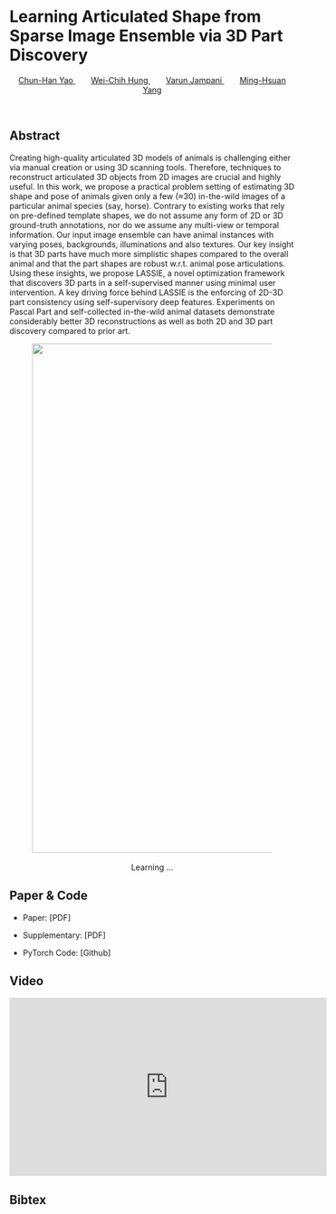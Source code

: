 # Learning Articulated Shape from Sparse Image Ensemble via 3D Part Discovery


<p style="text-align: center;">
<a href="https://www.chhankyao.com/" style="color: ##6495ED"> Chun-Han Yao </a>
&nbsp;&nbsp;&nbsp;&nbsp;&nbsp;&nbsp;
<a href="https://hfslyc.github.io" style="color: ##6495ED"> Wei-Chih Hung </a>
&nbsp;&nbsp;&nbsp;&nbsp;&nbsp;&nbsp;
<a href="http://varunjampani.github.io" style="color: ##6495ED"> Varun Jampani </a>
&nbsp;&nbsp;&nbsp;&nbsp;&nbsp;&nbsp;
<a href="http://faculty.ucmerced.edu/mhyang/" style="color: ##6495ED"> Ming-Hsuan Yang </a>
</p>
<p>&nbsp;</p>


## Abstract

Creating high-quality articulated 3D models of animals is challenging either via manual creation or using 3D scanning tools. 
Therefore, techniques to reconstruct articulated 3D objects from 2D images are crucial and highly useful. 
In this work, we propose a practical problem setting of estimating 3D shape and pose of animals given only a few ($\approx$30) in-the-wild images of a particular animal species (say, horse). 
Contrary to existing works that rely on pre-defined template shapes, we do not assume any form of 2D or 3D ground-truth annotations, nor do we assume any multi-view or temporal information. 
Our input image ensemble can have animal instances with varying poses, backgrounds, illuminations and also textures. 
Our key insight is that 3D parts have much more simplistic shapes compared to the overall animal and that the part shapes are robust w.r.t. animal pose articulations. 
Using these insights, we propose LASSIE, a novel optimization framework that discovers 3D parts in a self-supervised manner using minimal user intervention. 
A key driving force behind LASSIE is the enforcing of 2D-3D part consistency using self-supervisory deep features. 
Experiments on Pascal Part and self-collected in-the-wild animal datasets demonstrate considerably better 3D reconstructions as well as both 2D and 3D part discovery compared to prior art.


<center>
<figure>
    <div id="projectid">
    <img src="https://chhankyao.github.io/papers/cover.png" width="900px" />
    </div>
    <br />
    <figcaption>
	  Learning ...
    </figcaption>
</figure>
</center>


## Paper & Code

- Paper: [PDF]

- Supplementary: [PDF]

- PyTorch Code: [Github]


## Video

<center>
<iframe width="560" height="315" src="https://www.youtube.com/embed/MhQaHzC4Sn0" frameborder="0" allow="autoplay; encrypted-media" allowfullscreen></iframe>
</center>


## Bibtex
